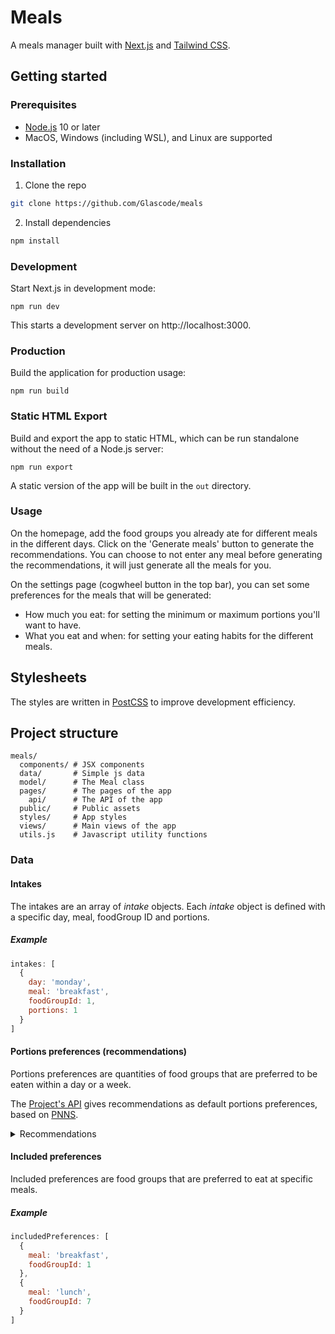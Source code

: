 # Meals

A meals manager built with [Next.js](https://nextjs.org/) and [Tailwind CSS](https://tailwindcss.com/).

## Getting started

### Prerequisites

- [Node.js](https://nodejs.org/en/) 10 or later
- MacOS, Windows (including WSL), and Linux are supported

### Installation

1. Clone the repo
```sh
git clone https://github.com/Glascode/meals
```
2. Install dependencies
```sh
npm install
```

### Development

Start Next.js in development mode:
```
npm run dev
```

This starts a development server on http://localhost:3000.


### Production

Build the application for production usage:
```
npm run build
```

### Static HTML Export

Build and export the app to static HTML, which can be run standalone without the need of a Node.js server:
```
npm run export
```

A static version of the app will be built in the `out` directory.

### Usage

On the homepage, add the food groups you already ate for different meals in the different days. Click on the 'Generate meals' button to generate the recommendations. You can choose to not enter any meal before generating the recommendations, it will just generate all the meals for you.

On the settings page (cogwheel button in the top bar), you can set some preferences for the meals that will be generated:
- How much you eat: for setting the minimum or maximum portions you'll want to have.
- What you eat and when: for setting your eating habits for the different meals.


## Stylesheets

The styles are written in [PostCSS](https://postcss.org/) to improve development efficiency.


## Project structure

```
meals/
  components/ # JSX components
  data/       # Simple js data
  model/      # The Meal class
  pages/      # The pages of the app
    api/      # The API of the app
  public/     # Public assets
  styles/     # App styles
  views/      # Main views of the app
  utils.js    # Javascript utility functions
```


### Data

#### Intakes

The intakes are an array of _intake_ objects. Each _intake_ object is defined with a specific day, meal, foodGroup ID and portions.

##### Example

```javascript
intakes: [
  {
    day: 'monday',
    meal: 'breakfast',
    foodGroupId: 1,
    portions: 1
  }
]
```

#### Portions preferences (recommendations)

Portions preferences are quantities of food groups that are preferred to be eaten within a day or a week.

The [Project's API](https://github.com/Glascode/meals/tree/master/pages/api/meals) gives recommendations as default portions preferences, based on [PNNS](https://www.mangerbouger.fr/PNNS/Le-PNNS/Qu-est-ce-que-le-PNNS).

<details>
<summary>Recommendations</summary>
<p>

```javascript
recommendations: [
    {
      foodGroupId: 1,
      min: 5,
      period: 'day'
    },
    {
      foodGroupId: 2,
      min: 2,
      period: 'week'
    },
    {
      foodGroupId: 3,
      min: 1,
      period: 'day'
    },
    {
      foodGroupId: 4,
      max: 1,
      period: 'week'
    },
    {
      foodGroupId: 5,
      max: 1,
      period: 'week'
    },
    {
      foodGroupId: 6,
      min: 1,
      max: 2,
      period: 'day'
    },
    {
      foodGroupId: 7,
      max: 5,
      period: 'week'
    },
    {
      foodGroupId: 8,
      max: 2,
      period: 'week'
    },
    {
      foodGroupId: 9,
      min: 2,
      period: 'day'
    }
  ]
```

</p>
</details>

#### Included preferences

Included preferences are food groups that are preferred to eat at specific meals.

##### Example

```javascript
includedPreferences: [
  {
    meal: 'breakfast',
    foodGroupId: 1
  },
  {
    meal: 'lunch',
    foodGroupId: 7
  }
]
```
